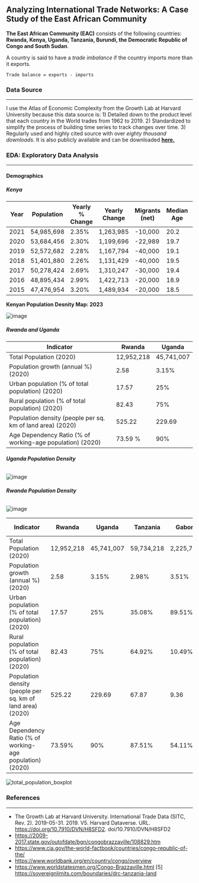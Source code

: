 ## Analyzing International Trade Networks: A Case Study of the East African Community

**The East African Community (EAC)** consists of the following countries: **Rwanda, Kenya, Uganda, Tanzania, Burundi, the Democratic Republic of Congo and South Sudan**.

A country is said to have a *trade imbalance* if the country imports more than it exports. 

```
Trade balance = exports - imports
```

### **Data Source**
---------------
I use the Atlas of Economic Complexity from the Growth Lab at Harvard University because this data source is: 1) Detailed down to the product level that each country in the World trades from 1962 to 2019. 2) Standardized to simplify the process of building time series to track changes over time. 3) Regularly used and highly cited source with over *eighty thousand downloads*. It is also publicly available and can be downloaded [**here.**](https://dataverse.harvard.edu/dataset.xhtml?persistentId=doi:10.7910/DVN/H8SFD2)

### **EDA: Exploratory Data Analysis**
--------------------------------

#### **Demographics**

##### **Kenya** 

| Year | Population    | Yearly % Change | Yearly Change | Migrants (net) | Median Age | Fertility Rate | Population Density |
|------|---------------|-----------------|---------------|---------------|------------|----------------|--------------------|
| 2021 | 54,985,698    | 2.35%           | 1,263,985     | -10,000       | 20.2       | 3.64           | 93.0               |
| 2020 | 53,684,456    | 2.30%           | 1,199,696     | -22,989       | 19.7       | 3.65           | 90.0               |
| 2019 | 52,572,682    | 2.28%           | 1,167,794     | -40,000       | 19.1       | 3.66           | 88.1               |
| 2018 | 51,401,880    | 2.26%           | 1,131,429     | -40,000       | 19.5       | 3.52           | 86.2               |
| 2017 | 50,278,424    | 2.69%           | 1,310,247     | -30,000       | 19.4       | 3.9            | 84.4               |
| 2016 | 48,895,434    | 2.99%           | 1,422,713     | -20,000       | 18.9       | 4.09           | 82.0               |
| 2015 | 47,476,954    | 3.20%           | 1,489,934     | -20,000       | 18.5       | 4.35           | 79.7               |

**Kenyan Population Desnity Map: 2023**

![image](https://github.com/LNshuti/eactrade/assets/13305262/5e30e135-ab02-4d73-b47d-e63d2283d37e)


##### **Rwanda and Uganda** 

| Indicator                                                  | Rwanda   | Uganda   |
|-------------------------------------------------------------|-----------------------|------------------------|
| Total Population (2020)                                     | 12,952,218            | 45,741,007             |
| Population growth (annual %) (2020)                         | 2.58                  | 3.15%                 |
| Urban population (% of total population) (2020)             | 17.57                 |25%                   |
| Rural population (% of total population) (2020)             | 82.43                 | 75%                  |
| Population density (people per sq. km of land area) (2020)  | 525.22                | 229.69                 |
| Age Dependency Ratio (% of working-age population) (2020)   | 73.59 %                 |  90%                |

######  **Uganda Population Density**

![image](https://github.com/LNshuti/eactrade/assets/13305262/7cf00c48-1dce-4157-9fef-10b6ded35e2a)

###### **Rwanda Population Density**

![image](https://github.com/LNshuti/eactrade/assets/13305262/7ad44a11-b32a-487c-9a6a-d48ccaf18c64)

Indicator | Rwanda | Uganda | Tanzania | Gabon | Congo Brazzaville | DRC
--- | --- | --- | --- | --- | --- | ---
Total Population (2020) | 12,952,218 | 45,741,007 | 59,734,218 | 2,225,734 | 5,518,092 | 89,561,403
Population growth (annual %) (2020) | 2.58 | 3.15% | 2.98% | 3.51% | 2.56% | 3.07%
Urban population (% of total population) (2020) | 17.57 | 25% | 35.08% | 89.51% | 66.83% | 45.05%
Rural population (% of total population) (2020) | 82.43 | 75% | 64.92% | 10.49% | 33.17% | 54.95%
Population density (people per sq. km of land area) (2020) | 525.22 | 229.69 | 67.87 | 9.36 | 16.19 | 40.07
Age Dependency Ratio (% of working-age population) (2020) | 73.59% | 90% | 87.51% | 54.11% | 77.08% | 92.51%

![total_population_boxplot](https://github.com/LNshuti/eactrade/assets/13305262/c6373d75-5064-4a89-b66e-912c6ec55c11)

### **References**
--------------
- The Growth Lab at Harvard University. International Trade Data (SITC, Rev. 2). 2019-05-31. 2019. V5. Harvard Dataverse. URL. https://doi.org/10.7910/DVN/H8SFD2. doi/10.7910/DVN/H8SFD2
- https://2009-2017.state.gov/outofdate/bgn/congobrazzaville/108829.htm
- https://www.cia.gov/the-world-factbook/countries/congo-republic-of-the/
- https://www.worldbank.org/en/country/congo/overview
- https://www.worldstatesmen.org/Congo-Brazzaville.html
[5] https://sovereignlimits.com/boundaries/drc-tanzania-land
